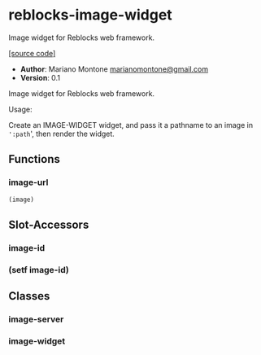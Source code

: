 # reblocks-image-widget

Image widget for Reblocks web framework.

[[source code]](../reblocks-image-widget.lisp)

- **Author**: Mariano Montone <marianomontone@gmail.com>
- **Version**: 0.1


 Image widget for Reblocks web framework.

 Usage:

 Create an IMAGE-WIDGET widget, and pass it a pathname to an image in `':path`',
 then render the widget.



## Functions
### image-url

```lisp
(image)
```


## Slot-Accessors
### image-id
### (setf image-id)
## Classes
### image-server
### image-widget
